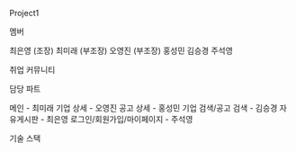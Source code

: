 Project1


멤버

최은영 (조장)
최미래 (부조장)
오영진 (부조장)
홍성민
김승경
주석영


취업 커뮤니티 

담당 파트

메인 - 최미래
기업 상세 - 오영진
공고 상세 - 홍성민
기업 검색/공고 검색 - 김승경
자유게시판 - 최은영
로그인/회원가입/마이페이지 - 주석영


기술 스택

         
